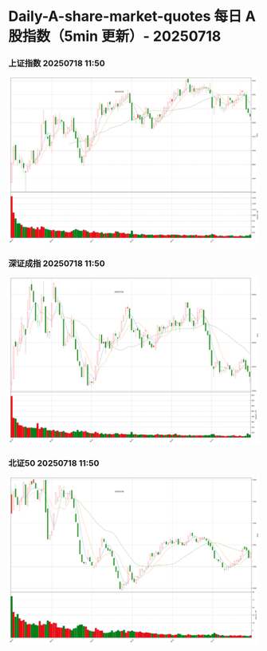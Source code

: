 
# Daily-A-share-market-quotes 每日 A 股指数（5min 更新）- 20250718

### 上证指数 20250718 11:50
![](./fig/2025/7/20250718-sh000001.png)

### 深证成指 20250718 11:50
![](./fig/2025/7/20250718-sz399001.png)

### 北证50 20250718 11:50
![](./fig/2025/7/20250718-bj899050.png)
